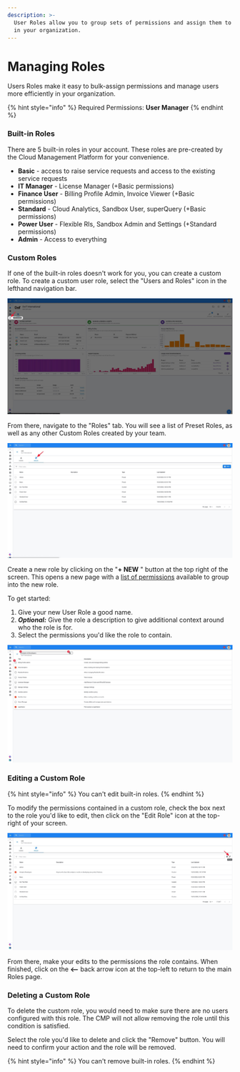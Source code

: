 ```yaml
---
description: >-
  User Roles allow you to group sets of permissions and assign them to the users
  in your organization.
---
```


# Managing Roles

Users Roles make it easy to bulk-assign permissions and manage users more efficiently in your organization. 

{% hint style="info" %}
Required Permissions: **User Manager**
{% endhint %}

### Built-in Roles

There are 5 built-in roles in your account. These roles are pre-created by the Cloud Management Platform for your convenience. 

* **Basic** - access to raise service requests and access to the existing service requests
* **IT Manager** -  License Manager \(+Basic permissions\)
* **Finance User** - Billing Profile Admin, Invoice Viewer \(+Basic permissions\)
* **Standard** - Cloud Analytics, Sandbox User, superQuery \(+Basic permissions\)
* **Power User** - Flexible RIs, Sandbox Admin and Settings \(+Standard permissions\)
* **Admin** - Access to everything

### Custom Roles

If one of the built-in roles doesn't work for you, you can create a custom role. To create a custom user role, select the "Users and Roles" icon in the lefthand navigation bar.

![](../.gitbook/assets/usersandroles.jpg)

From there, navigate to the "Roles" tab. You will see a list of Preset Roles, as well as any other Custom Roles created by your team.

![](../.gitbook/assets/rolestab.jpg)

Create a new role by clicking on the "**+ NEW** " button at the top right of the screen. This opens a new page with a [list of permissions](user-permissions-explained.md) available to group into the new role.

To get started:

1. Give your new User Role a good name.
2. _**Optional:**_ Give the role a description to give additional context around who the role is for.
3. Select the permissions you'd like the role to contain.

![](../.gitbook/assets/createrole.jpg)

### Editing a Custom Role

{% hint style="info" %}
You can't edit built-in roles.
{% endhint %}

To modify the permissions contained in a custom role, check the box next to the role you'd like to edit, then click on the "Edit Role" icon at the top-right of your screen.

![](../.gitbook/assets/editrole.jpg)

From there, make your edits to the permissions the role contains. When finished, click on the **&lt;--** back arrow icon at the top-left to return to the main Roles page.

### Deleting a Custom Role

To delete the custom role, you would need to make sure there are no users configured with this role. The CMP will not allow removing the role until this condition is satisfied. 

Select the role you'd like to delete and click the "Remove" button. You will need to confirm your action and the role will be removed.

{% hint style="info" %}
You can't remove built-in roles.
{% endhint %}

